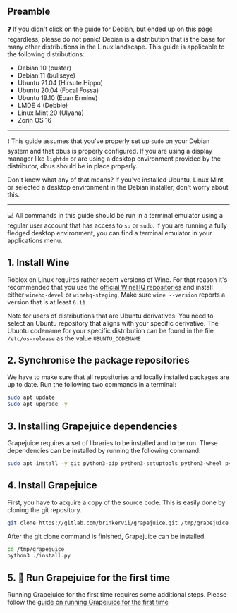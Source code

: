 ## Preamble

❓ If you didn't click on the guide for Debian, but ended up on this page regardless, please do not panic! Debian is a
distribution that is the base for many other distributions in the Linux landscape. This guide is applicable to the
following distributions:

- Debian 10 (buster)
- Debian 11 (bullseye)
- Ubuntu 21.04 (Hirsute Hippo)
- Ubuntu 20.04 (Focal Fossa)
- Ubuntu 19.10 (Eoan Ermine)
- LMDE 4 (Debbie)
- Linux Mint 20 (Ulyana)
- Zorin OS 16

---

❗ This guide assumes that you've properly set up `sudo` on your Debian system and that dbus is properly configured. If
you are using a display manager like `lightdm` or are using a desktop environment provided by the distributor, dbus
should be in place properly.

Don't know what any of that means? If you've installed Ubuntu, Linux Mint, or selected a desktop environment in the
Debian installer, don't worry about this.

---

💻 All commands in this guide should be run in a terminal emulator using a regular user account that has access to `su`
or `sudo`. If you are running a fully fledged desktop environment, you can find a terminal emulator in your applications
menu.

## 1. Install Wine

Roblox on Linux requires rather recent versions of Wine. For that reason it's recommended that you use
the [official WineHQ repositories](https://wiki.winehq.org/Download) and install either `winehq-devel`
or `winehq-staging`. Make sure `wine --version` reports a version that is at least `6.11`

Note for users of distributions that are Ubuntu derivatives: You need to select an Ubuntu repository that aligns with
your specific derivative. The Ubuntu codename for your specific distribution can be found in the file `/etc/os-release`
as the value `UBUNTU_CODENAME`

## 2. Synchronise the package repositories

We have to make sure that all repositories and locally installed packages are up to date. Run the following two commands
in a terminal:

```sh
sudo apt update
sudo apt upgrade -y
```

## 3. Installing Grapejuice dependencies

Grapejuice requires a set of libraries to be installed and to be run. These dependencies can be installed by running the
following command:

```sh
sudo apt install -y git python3-pip python3-setuptools python3-wheel python3-dev pkg-config libcairo2-dev gtk-update-icon-cache desktop-file-utils xdg-utils libgirepository1.0-dev gir1.2-gtk-3.0
```

## 4. Install Grapejuice

First, you have to acquire a copy of the source code. This is easily done by cloning the git repository.

```sh
git clone https://gitlab.com/brinkervii/grapejuice.git /tmp/grapejuice
```

After the git clone command is finished, Grapejuice can be installed.

```sh
cd /tmp/grapejuice
python3 ./install.py
```

## 5. 🚀 Run Grapejuice for the first time

Running Grapejuice for the first time requires some additional steps. Please follow
the [guide on running Grapejuice for the first time](../Guides/First-time-setup)
